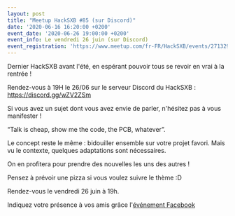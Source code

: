 ```yaml
---
layout: post
title: "Meetup HackSXB #85 (sur Discord)"
date: '2020-06-16 16:20:00 +0200'
event_date: '2020-06-26 19:00:00 +0200'
event_info: Le vendredi 26 juin (sur Discord)
event_registration: 'https://www.meetup.com/fr-FR/HackSXB/events/271329579/'
---
```


Dernier HackSXB avant l'été, en espérant pouvoir tous se revoir en vrai à la rentrée !

Rendez-vous à 19H le 26/06 sur le serveur Discord du HackSXB : https://discord.gg/wZV2ZSm

Si vous avez un sujet dont vous avez envie de parler, n'hésitez pas à vous manifester !

“Talk is cheap, show me the code, the PCB, whatever”.

Le concept reste le même : bidouiller ensemble sur votre projet favori. Mais vu le contexte, quelques adaptations sont nécessaires.

On en profitera pour prendre des nouvelles les uns des autres !

Pensez à prévoir une pizza si vous voulez suivre le thème :D

Rendez-vous le vendredi 26 juin à 19h.

Indiquez votre présence à vos amis grâce l'[événement Facebook](https://www.facebook.com/events/562716181275906/)
